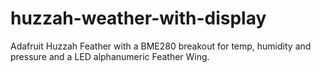 # huzzah-weather-with-display
Adafruit Huzzah Feather with a BME280 breakout for temp, humidity and pressure and a LED alphanumeric Feather Wing.
